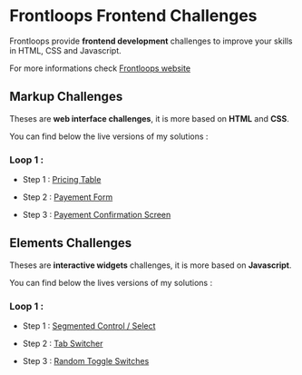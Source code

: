 # Frontloops Frontend Challenges

Frontloops provide **frontend development** challenges to improve your skills in HTML, CSS and Javascript.

For more informations check [Frontloops website](https://frontloops.io/)

## Markup Challenges

Theses are **web interface challenges**, it is more based on **HTML** and **CSS**.

You can find below the live versions of my solutions :

### Loop 1 :

- Step 1 : [Pricing Table](https://zathio.github.io/frontloops-challenges/markup-challenges/loop1-step1/)

- Step 2 : [Payement Form](https://zathio.github.io/frontloops-challenges/markup-challenges/loop1-step2/)

- Step 3 : [Payement Confirmation Screen](https://zathio.github.io/frontloops-challenges/markup-challenges/loop1-step3/)

## Elements Challenges

Theses are **interactive widgets** challenges, it is more based on **Javascript**.

You can find below the lives versions of my solutions :

### Loop 1 :

- Step 1 : [Segmented Control / Select](https://zathio.github.io/frontloops-challenges/elements-challenges/loop1-step1/)

- Step 2 : [Tab Switcher](https://zathio.github.io/frontloops-challenges/elements-challenges/loop1-step2/)

- Step 3 : [Random Toggle Switches](https://zathio.github.io/frontloops-challenges/elements-challenges/loop1-step3/)
